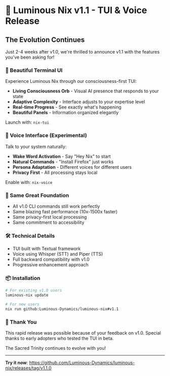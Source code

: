 # 🎉 Luminous Nix v1.1 - TUI & Voice Release

## The Evolution Continues

Just 2-4 weeks after v1.0, we're thrilled to announce v1.1 with the features you've been asking for!

### 🎨 Beautiful Terminal UI

Experience Luminous Nix through our consciousness-first TUI:

- **Living Consciousness Orb** - Visual AI presence that responds to your state
- **Adaptive Complexity** - Interface adjusts to your expertise level
- **Real-time Progress** - See exactly what's happening
- **Beautiful Panels** - Information organized elegantly

Launch with: `nix-tui`

### 🎤 Voice Interface (Experimental)

Talk to your system naturally:

- **Wake Word Activation** - Say "Hey Nix" to start
- **Natural Commands** - "Install Firefox" just works
- **Persona Adaptation** - Different voices for different users
- **Privacy First** - All processing stays local

Enable with: `nix-voice`

### 💫 Same Great Foundation

- All v1.0 CLI commands still work perfectly
- Same blazing fast performance (10x-1500x faster)
- Same privacy-first local processing
- Same commitment to accessibility

### 🛠️ Technical Details

- TUI built with Textual framework
- Voice using Whisper (STT) and Piper (TTS)
- Full backward compatibility with v1.0
- Progressive enhancement approach

### 📦 Installation

```bash
# For existing v1.0 users
luminous-nix update

# For new users
nix run github:Luminous-Dynamics/luminous-nix#v1.1
```

### 🙏 Thank You

This rapid release was possible because of your feedback on v1.0. Special thanks to early adopters who tested the TUI in beta.

The Sacred Trinity continues to evolve with you!

---

**Try it now**: https://github.com/Luminous-Dynamics/luminous-nix/releases/tag/v1.1.0
